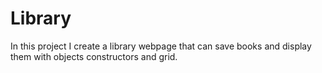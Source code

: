 # Library
In this project I create a library webpage that can save books and display them with objects constructors and grid.